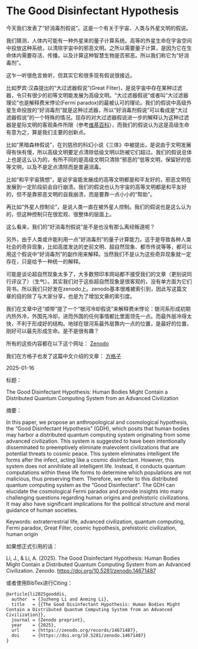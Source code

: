 # The Good Disinfectant Hypothesis

今天我们发表了“好消毒剂假说”。这是一个有关于宇宙、人类与外星文明的假说。

我们猜测，人体内可能有一种外星来的量子计算系统。高等的外星生命在宇宙空间中投放这种系统，以清除宇宙中的邪恶文明。之所以需要量子计算，是因为它在生命体内需要存活、传播，以及计算这种智慧生物是否邪恶。所以我们称它为“好消毒剂”。

这乍一听很危言耸听，但其实它和很多现有假说很接近。

比如罗宾·汉森提出的“大过滤器假说”(Great Filter)，是说宇宙中存在某种过滤器，令只有很少的初等文明能发展为高级文明。“大过滤器假说”或者叫“大过滤器理论”也是解释费米悖论(Fermi paradox)的最被认可的理论。我们的假说中高级外星生命投放的“好消毒剂”就是这种过滤器，所以“好消毒剂假说”可以看成是“大过滤器假说”的一个特殊的情况。现存的对大过滤器假说进一步的解释认为这种过滤器是星际文明的客观条件所限（参考[维基百科](https://en.wikipedia.org/wiki/Great_Filter)），而我们的假说认为这是高级生命有意为之，算是我们主要的创新点。

比如“黑暗森林假说”，在刘慈欣的科幻小说《三体》中被提出，是说由于文明发展得有快有慢，所以高级文明要定点清除低级文明以防被它们超过。我们的假说总体上也是这么认为的，有所不同的是高级文明只清除“邪恶的”低等文明，保留好的低等文明，以及不是定点清除而是普遍消毒。

比如“和平宇宙猜想”，是说宇宙能发展成的高等文明都是和平友好的，邪恶文明在发展到一定阶段前会自行崩溃。我们的假说也认为宇宙的高等文明都是和平友好的，但不是靠邪恶文明的自我崩溃，而是要靠一点小小的“帮助”。

再比如“外星人控制论”，是说人类一直在被外星人控制。我们的假说也是这么认为的，但这种控制只在很宏观、很整体的层面上。

这么看来，我们的“好消毒剂假说”是不是也没有那么离经叛道呢？

另外，由于人类或许能利用一点“好消毒剂”的量子计算能力。这于是导致各种人类社会的奇异现象，比如高度发达的史前文明、超自然现象、都市传说等等，都可以用这个假说中“好消毒剂”的副作用来解释。当然我们不是认为这些奇异现象就一定存在，只是给予一种统一的解释。

可能是谈论超自然现象太多了，大多数预印本网站都不接受我们的文章（更别说同行评议了）（生气）。其实我们对于这些超自然现象是很客观的，没有单方面为它们背书。所以我们只好发在zenodo上。zenodo基本很难被索引到，因此写这篇文章的目的除了与大家分享，也是为了增加文章的索引度。

我们在文章中还“顺带”提了一个“银河冷却假说”来解释费米悖论：银河系形成初期内热外冷，外围先冷却，进而外围的任何事情都比里面领先一点。而最外层冷得太快，不利于形成好的结构。地球在银河系最外层靠内一点的位置，是最好的位置，刚好可以最先形成生命。是不是很有趣？

所有的这些内容都在以下这个网址：
[Zenodo](https://zenodo.org/records/14671487)

我们在方格子也发了这篇中文介绍的文章：
[方格子](https://vocus.cc/article/6788f585fd89780001a7d47e)

2025-01-16

标题：

The Good Disinfectant Hypothesis: Human Bodies Might Contain a Distributed Quantum Computing System from an Advanced Civilization

摘要：

In this paper, we propose an anthropological and cosmological hypothesis, the “Good Disinfectant Hypothesis” (GDH), which posits that human bodies may harbor a distributed quantum computing system originating from some advanced civilization. This system is suggested to have been intentionally disseminated to preemptively eliminate malevolent civilizations that are potential threats to cosmic peace. This system eliminates intelligent life forms after the infect, acting like a cosmic disinfectant. However, this system does not annihilate all intelligent life. Instead, it conducts quantum computations within these life forms to determine which populations are not malicious, thus preserving them. Therefore, we refer to this distributed quantum computing system as the “Good Disinfectant”. The GDH can elucidate the cosmological Fermi paradox and provide insights into many challenging questions regarding human origins and prehistoric civilizations. It may also have significant implications for the political structure and moral guidance of human societies.

Keywords:
extraterrestrial life, advanced civilization, quantum computing, Fermi paradox, Great Filter, cosmic hypothesis, prehistoric civilization, human origin

如果想正式引用的话：

Li, J., & Li, A. (2025). The Good Disinfectant Hypothesis: Human Bodies Might Contain a Distributed Quantum Computing System from an Advanced Civilization. Zenodo. https://doi.org/10.5281/zenodo.14671487

或者使用BibTex进行Citing：
```
@article{li2025gooddis,
  author  = {Juzheng Li and Anming Li},
  title   = {{The Good Disinfectant Hypothesis: Human Bodies Might Contain a Distributed Quantum Computing System from an Advanced Civilization}},
  journal = {Zenodo preprint},
  year    = {2025},
  url     = {https://zenodo.org/records/14671487},
  doi     = {https://doi.org/10.5281/zenodo.14671487}
}
```

